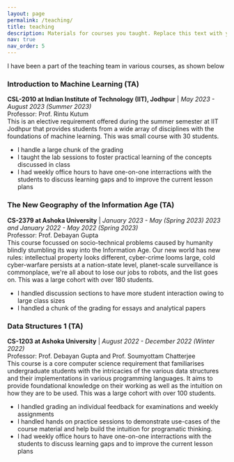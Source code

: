 ```yaml
---
layout: page
permalink: /teaching/
title: teaching
description: Materials for courses you taught. Replace this text with your description.
nav: true
nav_order: 5
---
```


I have been a part of the teaching team in various courses, as shown below

### Introduction to Machine Learning (TA)
**CSL-2010 at Indian Institute of Technology (IIT), Jodhpur** | _May 2023 - August 2023 (Summer 2023)_    
Professor: Prof. Rintu Kutum   
This is an elective requirement offered during the summer semester at IIT Jodhpur that provides students from a wide array of disciplines with the foundations of machine learning. This was small course with 30 students.
- I handle a large chunk of the grading
- I taught the lab sessions to foster practical learning of the concepts discussed in class
- I had weekly office hours to have one-on-one interractions with the students to discuss learning gaps and to improve the current lesson plans


### The New Geography of the Information Age (TA)
**CS-2379 at Ashoka University** | _January 2023 - May (Spring 2023) 2023 and January 2022 - May 2022 (Spring 2023)_    
Professor: Prof. Debayan Gupta  
This course focussed on socio-technical problems caused by humanity blindly stumbling its way into the Information Age. Our new world has new rules: intellectual property looks different, cyber-crime looms large, cold cyber-warfare persists at a nation-state level, planet-scale surveillance is commonplace, we're all about to lose our jobs to robots, and the list goes on. This was a large cohort with over 180 students.
- I handled discussion sections to have more student interaction owing to large class sizes
- I handled a chunk of the grading for essays and analytical papers


### Data Structures 1 (TA)
**CS-1203 at Ashoka University** | _August 2022 - December 2022 (Winter 2022)_  
Professor: Prof. Debayan Gupta and Prof. Soumyottam Chatterjee  
This course is a core computer science requirement that familiarises undergraduate students with the intricacies of the various data structures and their implementations in various programming languages. It aims to provide foundational knowledge on their working as well as the intuition on how they are to be used. This was a large cohort with over 100 students.  
- I handled grading an individual feedback for examinations and weekly assignments
- I handled hands on practice sessions to demonstrate use-cases of the course material and help build the intuition for programatic thinking.
- I had weekly office hours to have one-on-one interractions with the students to discuss learning gaps and to improve the current lesson plans
